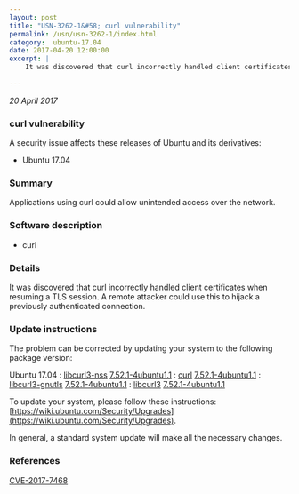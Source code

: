 ```yaml
---
layout: post
title: "USN-3262-1&#58; curl vulnerability"
permalink: /usn/usn-3262-1/index.html
category:  ubuntu-17.04
date: 2017-04-20 12:00:00
excerpt: |
    It was discovered that curl incorrectly handled client certificates when resuming a TLS session. A remote attacker could use this to hijack a previously authenticated connection. 
    
--- 
```

 
 

*20 April 2017*

### curl vulnerability

A security issue affects these releases of Ubuntu and its derivatives:

* Ubuntu 17.04

### Summary

Applications using curl could allow unintended access over the network. 

### Software description

* curl 

### Details

It was discovered that curl incorrectly handled client certificates when resuming a TLS session. A remote attacker could use this to hijack a previously authenticated connection. 

### Update instructions

The problem can be corrected by updating your system to the following package version:

Ubuntu 17.04
 : [libcurl3-nss](https://launchpad.net/ubuntu/+source/curl) <span> [7.52.1-4ubuntu1.1](https://launchpad.net/ubuntu/+source/curl/7.52.1-4ubuntu1.1) </span> 
 : [curl](https://launchpad.net/ubuntu/+source/curl) <span> [7.52.1-4ubuntu1.1](https://launchpad.net/ubuntu/+source/curl/7.52.1-4ubuntu1.1) </span> 
 : [libcurl3-gnutls](https://launchpad.net/ubuntu/+source/curl) <span> [7.52.1-4ubuntu1.1](https://launchpad.net/ubuntu/+source/curl/7.52.1-4ubuntu1.1) </span> 
 : [libcurl3](https://launchpad.net/ubuntu/+source/curl) <span> [7.52.1-4ubuntu1.1](https://launchpad.net/ubuntu/+source/curl/7.52.1-4ubuntu1.1) </span> 

To update your system, please follow these instructions: [https://wiki.ubuntu.com/Security/Upgrades](https://wiki.ubuntu.com/Security/Upgrades).

In general, a standard system update will make all the necessary changes. 

### References

 
 [CVE-2017-7468](http://people.ubuntu.com/~ubuntu-security/cve/CVE-2017-7468)
 


